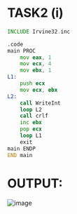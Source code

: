 # TASK2 (i)

```asm
INCLUDE Irvine32.inc

.code
main PROC
    mov eax, 1         
    mov ecx, 4  
    mov ebx, 1
L1:
    push ecx
    mov ecx, ebx
L2:
    call WriteInt
    loop L2
    call crlf
    inc ebx
    pop ecx
    loop L1
    exit
main ENDP
END main
```

# OUTPUT:
![image](https://github.com/user-attachments/assets/a4feab37-5432-41b0-ad99-8a744f94c5d4)

